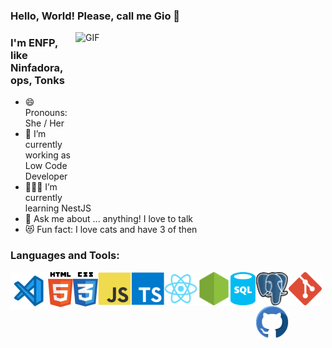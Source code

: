 ### Hello, World! Please, call me Gio 👋

 <img align="right" alt="GIF" src="https://raw.githubusercontent.com/arsentieva/arsentieva/main/code.gif" width="400" height="256" />

 ### I'm ENFP, like Ninfadora, ops, Tonks

- 😄 Pronouns: She / Her
- 🐇 I’m currently working as Low Code Developer
- 👩🏻‍💻 I’m currently learning NestJS
- 💬 Ask me about ... anything! I love to talk
- 😻 Fun fact: I love cats and have 3 of then 

### Languages and Tools:

<img align="left" alt="Visual Studio Code" width="60px" src="./assets/visual-studio-code.svg" />

<img align="left" alt="HTML5" width="40px" src="./assets/html5.svg" />
<!--Html5 Icon by Maninder Kaur on Iconscout-->

<img align="left" alt="CSS3" width="40px" src="./assets/css3.svg" />
<!--Css3 Icon by Maninder Kaur on Iconscout-->

<img align="left" alt="Javascript" width="53px" src="./assets/javascript.svg" />
<!--Javascript Icon by Icon Mafia on Iconscout-->

<img align="left" alt="Typescript" width="53px" src="./assets/typescript.svg" />
<!--Typescript Icon by Icon Mafia on Iconscout-->

<img align="left" alt="React" width="53px" src="./assets/react.svg" />
<!--Typescript Icon by Icon Mafia on Iconscout-->

<img align="left" alt="Nodejs" width="53px" src="./assets/nodejs.svg" />
<!--Node Dot Js Icon by Icon 54 on Iconscout-->

<img align="left" alt="SQL" width="40px" src="./assets/sql-database-generic.svg" />
<!--SQL database generic Icon from Azure Vector Icons pack on Iconduck-->

<img align="left" alt="Postgresql" width="53px" src="./assets/postgresql.svg" />
<!--Postgresql Icon  by Icon 54 on Iconscout-->

<img align="left" alt="Git" width="53px" src="./assets/git.svg" />
<!--Git Icon by Icon Mafia on Iconscout-->

<img align="left" alt="Github" width="53px" src="./assets/github.svg" />
<!--Github Icon by Roundicons .com on Iconscout-->

<br />
<br />
